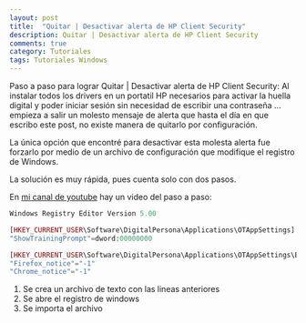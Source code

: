 ```yaml
---
layout: post
title:  "Quitar | Desactivar alerta de HP Client Security"
description: Quitar | Desactivar alerta de HP Client Security
comments: true
category: Tutoriales
tags: Tutoriales Windows
---
```

Paso a paso para lograr Quitar | Desactivar alerta de HP Client Security:
Al instalar todos los drivers en un portatil HP necesarios para activar la huella digital y poder iniciar sesión sin necesidad de escribir una contraseña ... empieza a salir un molesto mensaje de alerta que hasta el día en que escribo este post, no existe manera de quitarlo por configuración. 

La única opción que encontré para desactivar esta molesta alerta fue forzarlo por medio de un archivo de configuración que modifique el registro de Windows.

La solución es muy rápida, pues cuenta solo con dos pasos.

En <a target="_blank" href="{{ page.youtube }}">mi canal de youtube</a> hay un video del paso a paso:

```PHP
Windows Registry Editor Version 5.00

[HKEY_CURRENT_USER\Software\DigitalPersona\Applications\OTAppSettings]
"ShowTrainingPrompt"=dword:00000000

[HKEY_CURRENT_USER\Software\DigitalPersona\Applications\OTAppSettings\BrowserIntegration]
"Firefox_notice"="-1"
"Chrome_notice"="-1"
```
1. Se crea un archivo de texto con las lineas anteriores
2. Se abre el registro de windows
3. Se importa el archivo
